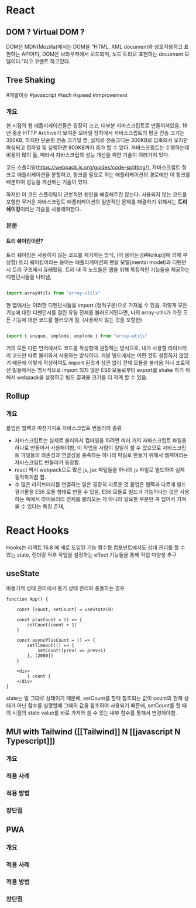 # React 

## DOM ? Virtual DOM ?
DOM은 MDN(Mozilla)에서는 DOM을 "HTML, XML document와 상호작용하고 표현하는 API이다, DOM은 브라우저에서 로드되며, 노드 트리로 표현하는 document 모델이다."라고 코멘트 하고있다.


## Tree Shaking
#개발이슈 #javascript #tech #speed #improvement

### 개요
현 시점의 웹 애플리케이션들은 굉장히 크고, 대부분 자바스크립트로 만들어져있음, 18년 중순 HTTP Archive가 보여준 모바일 장치에서 자바스크립트의 평균 전송 크기는 350KB, 하지만 단순한 전송 크기일 뿐, 실제로 전송크디는 300KB로 압축돼서 오지만 파싱되고 컴파일 및 실행하면 900KB까지 증가 할 수 있다.
자바스크립트는 수행하는데 비용이 많이 듦, 따라서 자바스크립의 성능 개선을 위한 기술이 여러가지 있다.

코드 스플리팅(https://webpack.js.org/guides/code-splitting/), 자바스크립트 청크로 애플리케이션을 분할하고, 청크를 필요로 하는 애플리케이션의 경로에만 이 청크를 배분하여 성능을 개선하는 기술이 있다.

하지만 이 코드 스플리팅이 근본적인 원인을 해결해주진 않는다. 사용되지 않는 코드를 포함한 무거운 자바스크립트 애플리케이션의 일반적인 문제를 해결하기 위해서는 **트리 쉐이킹**이라는 기술을 사용해야한다.

### 본문
#### 트리 쉐이킹이란?
트리 쉐이킹은 사용하지 않는 코드를 제거하는 방식, (이 용어는 [[#Rollup]]에 의해 부상함)
트리 쉐이킹이라는 용어는 애플리케이션의 멘탈 모델(mental model)과 디펜던시 트리 구조에서 유래됐음. 트리 내 각 노드들은 앱을 위해 특징적인 기능들을 제공하는 디펜던시들을 나타냄,

``` javascript

import arrayUtils from "array-utils"

```

현 앱에서는 이러한 디펜던시들을 import (정적구문)으로 가져올 수 있음.
이렇게 모든 기능에 대한 디펜던시를 걸린 유틸 전체를 불러오게된다면, 나의 array-utils가 가진 모든 기능에 대한 코드를 불러오게 됨. (사용하지 않는 것을 포함한)

``` javascript

import { unique, implode, explode } from "array-utils"

```

거의 모든 다른 언어에서도 코드를 작성할때 권장하는 방식으로, 내가 사용할 라이브러리 코드만 따로 불러와서 사용하는 방식이다.
개발 빌드에서는 어떤 것도 설정하지 않았기 때문에 이렇게 작성하여도 import 된것과 상관 없이 전체 모듈을 불러옴
허나 프로덕션 빌들에서는 명시적으로 import 되지 않은 ES6 모듈로부터 export를 shake 하기 위해서 webpack을 설정하고 빌드 결과물 크기를 더 작게 할 수 있음.

## Rollup
### 개요
롤업은 웹팩과 마찬가지로 자바스크립트 번들러의 종류
- 자바스크립트는 실제로 불러와서 컴파일을 하려면 여러 개의 자바스크립트 파일을 하나로 만들어서 사용해야함, 이 작업을 사람이 일일히 할 수 없으므로 자바스크립트 파일들의 의존성과 연결성을 충족하는 하나의 파일로 만들기 위해서 웹팩이라는 자바스크립트 번들러가 등장함.
- react 역시 webpack으로 많은 js, jsx 파일들을 하나의 js 파일로 빌드하여 실제 동작하게끔 함.
- 수 많은 라이브러리를 연결하는 일은 굉장히 괴로운 것
롤업은 웹팩과 다르게 빌드 결과물을 ES6 모듈 형태로 만들 수 있음, ES6 모듈로 빌드가 가능하다는 것은 사용하는 쪽에서 라이브러리 전체를 불러오는 게 아니라 필요한 부분만 콕 집어서 가져올 수 있다는 특징 존재,


# React Hooks

Hooks는 리액트 16.8 에 새로 도입된 기능
함수형 컴포넌트에서도 상태 관리를 할 수 있는 state, 렌더링 직후 작업을 설정하는 effect 기능들을 통해 작업 다양성 추구

## useState

비동기적 상태 관리에서 동기 상태 관리와 충돌하는 경우
```JSX
function App() {

	const [count, setCount] = useState(0)

	const plusCount = () => {
		setCount(count + 1)
	}

	const asyncPlusCount = () => {
		setTimeout(() => {
			setCount((prev) => prev+1)
		}, [2000])
	}

	<div>
		{ count }
	</div>
}
```

state는 말 그대로 상태이기 때문에, setCount를 할때 참조되는 값이 count의 현재 상태가 아닌 함수를 실행할때 그때의 값을 참조하여 사용되기 때문에, setCount를 할 때의 시점의 state value를 바로 가져와 쓸 수 있는 내부 함수를 통해서 변경해야함.


## MUI with Tailwind ([[Tailwind]] N [[javascript N Typescript]])

### 개요

### 적용 사례

### 적용 방법

### 장단점

## PWA
### 개요

### 적용 사례

### 적용 방법

### 장단점
